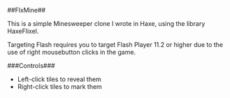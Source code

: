 ##FlxMine##

This is a simple Minesweeper clone I wrote in Haxe, using the library HaxeFlixel.

Targeting Flash requires you to target Flash Player 11.2 or higher due to the use of right mousebutton clicks in the game.

###Controls###
- Left-click tiles to reveal them
- Right-click tiles to mark them
